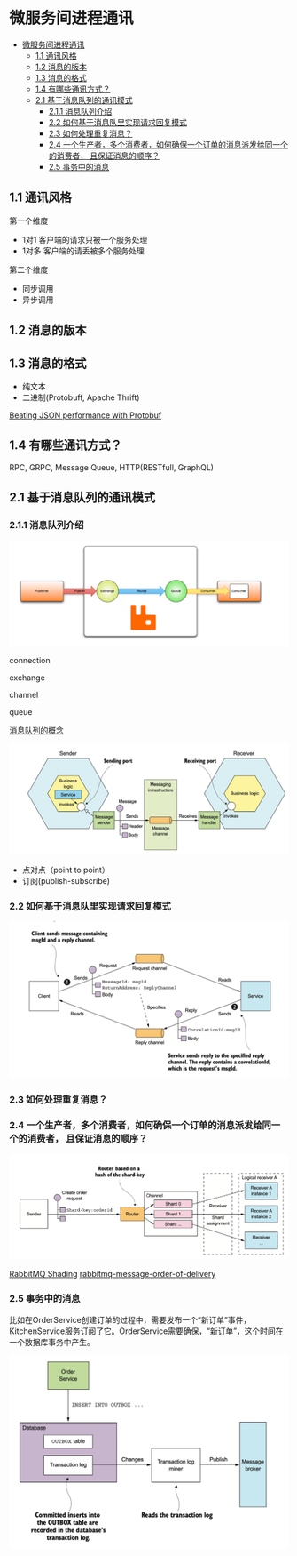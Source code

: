 微服务间进程通讯
============
- [微服务间进程通讯](#微服务间进程通讯)
  - [1.1 通讯风格](#11-通讯风格)
  - [1.2 消息的版本](#12-消息的版本)
  - [1.3 消息的格式](#13-消息的格式)
  - [1.4 有哪些通讯方式？](#14-有哪些通讯方式)
  - [2.1 基于消息队列的通讯模式](#21-基于消息队列的通讯模式)
    - [2.1.1 消息队列介绍](#211-消息队列介绍)
    - [2.2 如何基于消息队里实现请求回复模式](#22-如何基于消息队里实现请求回复模式)
    - [2.3 如何处理重复消息？](#23-如何处理重复消息)
    - [2.4 一个生产者，多个消费者，如何确保一个订单的消息派发给同一个的消费者， 且保证消息的顺序？](#24-一个生产者多个消费者如何确保一个订单的消息派发给同一个的消费者-且保证消息的顺序)
    - [2.5 事务中的消息](#25-事务中的消息)

## 1.1 通讯风格

第一个维度

* 1对1
  客户端的请求只被一个服务处理
* 1对多
  客户端的请丢被多个服务处理

第二个维度

* 同步调用
* 异步调用

## 1.2 消息的版本

## 1.3 消息的格式

* 纯文本
* 二进制(Protobuff, Apache Thrift)
  
[Beating JSON performance with Protobuf](https://auth0.com/blog/beating-json-performance-with-protobuf/)

## 1.4 有哪些通讯方式？

RPC, GRPC, Message Queue, HTTP(RESTfull, GraphQL)

## 2.1 基于消息队列的通讯模式

### 2.1.1 消息队列介绍

![AMQP 0-9-1 Model in Brief](./assets/2022-01-05-14-06-21.png)

connection

exchange 

channel

queue

[消息队列的概念](https://www.rabbitmq.com/tutorials/amqp-concepts.html)


![基于消息队列的通讯模式](./assets/1627461333618.jpg)

*  点对点（point to point）
*  订阅(publish-subscribe)


###  2.2 如何基于消息队里实现请求回复模式

![如何基于消息队里实现请求回复模式](./assets/1627461542655.jpg)

### 2.3 如何处理重复消息？

### 2.4 一个生产者，多个消费者，如何确保一个订单的消息派发给同一个的消费者， 且保证消息的顺序？

![message order](./assets/2022-01-05-13-57-53.png)

[RabbitMQ Shading](https://github.com/rabbitmq/rabbitmq-sharding)
[rabbitmq-message-order-of-delivery](https://stackoverflow.com/questions/21363302/rabbitmq-message-order-of-delivery)

### 2.5 事务中的消息

比如在OrderService创建订单的过程中，需要发布一个“新订单”事件， KitchenService服务订阅了它。OrderService需要确保，“新订单”，这个时间在一个数据库事务中产生。

![事务中的消息](./assets/1627516258927.jpg)
